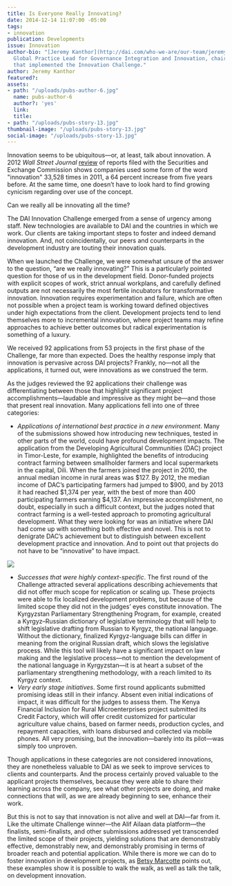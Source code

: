 ```yaml
---
title: Is Everyone Really Innovating?
date: 2014-12-14 11:07:00 -05:00
tags:
- innovation
publication: Developments
issue: Innovation
author-bio: "[Jeremy Kanthor](http://dai.com/who-we-are/our-team/jeremy-kanthor),
  Global Practice Lead for Governance Integration and Innovation, chaired the committee
  that implemented the Innovation Challenge."
author: Jeremy Kanthor
featured?: 
assets:
- path: "/uploads/pubs-author-6.jpg"
  name: pubs-author-6
  author?: 'yes'
  link: 
  title: 
- path: "/uploads/pubs-story-13.jpg"
thumbnail-image: "/uploads/pubs-story-13.jpg"
social-image: "/uploads/pubs-story-13.jpg"
---
```


Innovation seems to be ubiquitous—or, at least, talk about innovation. A 2012 *Wall Street Journal* [review](http://www.wsj.com/news/articles/SB10001424052702304791704577418250902309914?mg=reno64-wsj) of reports filed with the Securities and Exchange Commission shows companies used some form of the word "innovation" 33,528 times in 2011, a 64 percent increase from five years before. At the same time, one doesn’t have to look hard to find growing cynicism regarding over use of the concept.




Can we really all be innovating all the time?

The DAI Innovation Challenge emerged from a sense of urgency among staff. New technologies are available to DAI and the countries in which we work. Our clients are taking important steps to foster and indeed demand innovation. And, not coincidentally, our peers and counterparts in the development industry are touting their innovation quals.

When we launched the Challenge, we were somewhat unsure of the answer to the question, “are we really innovating?” This is a particularly pointed question for those of us in the development field. Donor-funded projects with explicit scopes of work, strict annual workplans, and carefully defined outputs are not necessarily the most fertile incubators for transformative innovation. Innovation requires experimentation and failure, which are often not possible when a project team is working toward defined objectives under high expectations from the client. Development projects tend to lend themselves more to incremental innovation, where project teams may refine approaches to achieve better outcomes but radical experimentation is something of a luxury. 

We received 92 applications from 53 projects in the first phase of the Challenge, far more than expected. Does the healthy response imply that innovation is pervasive across DAI projects? Frankly, no—not all the applications, it turned out, were innovations as we construed the term. 

As the judges reviewed the 92 applications their challenge was differentiating between those that highlight significant project accomplishments—laudable and impressive as they might be—and those that present real innovation. Many applications fell into one of three categories:

* *Applications of international best practice in a new environment*. Many of the submissions showed how introducing new techniques, tested in other parts of the world, could have profound development impacts. The application from the Developing Agricultural Communities (DAC) project in Timor-Leste, for example, highlighted the benefits of introducing contract farming between smallholder farmers and local supermarkets in the capital, Dili. When the farmers joined the project in 2010, the annual median income in rural areas was $127. By 2012, the median income of DAC’s participating farmers had jumped to $900, and by 2013 it had reached $1,374 per year, with the best of more than 400 participating farmers earning $4,137. An impressive accomplishment, no doubt, especially in such a difficult context, but the judges noted that contract farming is a well-tested approach to promoting agricultural development. What they were looking for was an initiative where DAI had come up with something both effective and novel. This is not to denigrate DAC’s achievement but to distinguish between excellent development practice and innovation. And to point out that projects do not have to be “innovative” to have impact.

<a href="/uploads/pubs-story-13.jpg" target="_blank"><img src="/uploads/pubs-story-13.jpg" /></a>

* *Successes that were highly context-specific*. The first round of the Challenge attracted several applications describing achievements that did not offer much scope for replication or scaling up. These projects were able to fix localized development problems, but because of the limited scope they did not in the judges’ eyes constitute innovation. The Kyrgyzstan Parliamentary Strengthening Program, for example, created a Kyrgyz–Russian dictionary of legislative terminology that will help to shift legislative drafting from Russian to Kyrgyz, the national language. Without the dictionary, finalized Kyrgyz-language bills can differ in meaning from the original Russian draft, which slows the legislative process. While this tool will likely have a significant impact on law making and the legislative process—not to mention the development of the national language in Kyrgyzstan—it is at heart a subset of the  parliamentary strengthening methodology, with a reach limited to its Kyrgyz context.
* *Very early stage initiatives*. Some first round applicants submitted promising ideas still in their infancy. Absent even initial indications of impact, it was difficult for the judges to assess them. The Kenya Financial Inclusion for Rural Microenterprises project submitted its Credit Factory, which will offer credit customized for particular agriculture value chains, based on farmer needs, production cycles, and repayment capacities, with loans disbursed and collected via mobile phones. All very promising, but the innovation—barely into its pilot—was simply too unproven.

Though applications in these categories are not considered innovations, they are nonetheless valuable to DAI as we seek to improve services to clients and counterparts. And the process certainly proved valuable to the applicant projects themselves, because they were able to share their learning across the company, see what other projects are doing, and make connections that will, as we are already beginning to see, enhance their work.

But this is not to say that innovation is not alive and well at DAI—far from it. Like the ultimate Challenge winner—the Alif Ailaan data platform—the finalists, semi-finalists, and other submissions addressed yet transcended the limited scope of their projects, yielding solutions that are demonstrably effective, demonstrably new, and demonstrably promising in terms of broader reach and potential application. While there is more we can do to foster innovation in development projects, as [Betsy Marcotte](/articles/dais-2014-innovation-challenge-lessons-and-legacy) points out, these examples show it is possible to walk the walk, as well as talk the talk, on development innovation.
